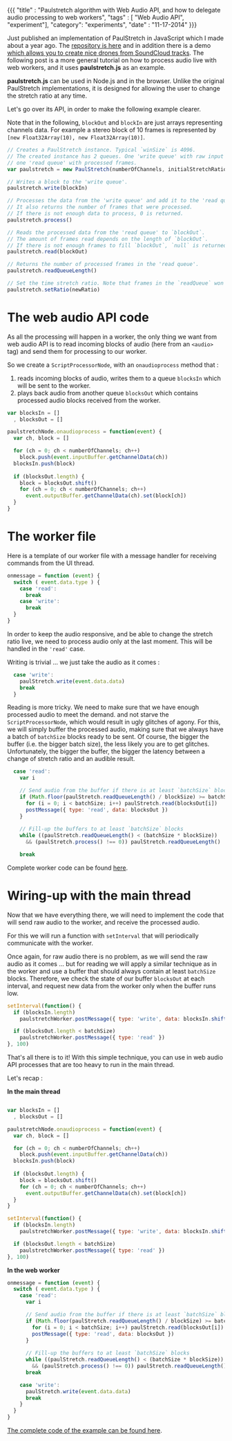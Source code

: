 {{{
  "title" : "Paulstretch algorithm with Web Audio API, and how to delegate audio processing to web workers",
  "tags" : [ "Web Audio API", "experiment"],
  "category": "experiments",
  "date" : "11-17-2014"
}}}

Just published an implementation of PaulStretch in JavaScript which I made about a year ago. The [repository is here](https://github.com/sebpiq/paulstretch.js) and in addition there is a demo [which allows you to create nice drones from SoundCloud tracks](http://sebpiq.github.io/paulstretch.js/examples/stretched-and-droned/dist/index.html). The following post is a more general tutorial on how to process audio live with web workers, and it uses **paulstretch.js** as an example.

<!--more-->

**paulstretch.js** can be used in Node.js and in the browser. Unlike the original PaulStretch implementations, it is designed for allowing the user to change the stretch ratio at any time.

Let's go over its API, in order to make the following example clearer.

Note that in the following, `blockOut` and `blockIn` are just arrays representing channels data. For example a stereo block of 10 frames is represented by `[new Float32Array(10), new Float32Array(10)]`.

```javascript
// Creates a PaulStretch instance. Typical `winSize` is 4096.
// The created instance has 2 queues. One 'write queue' with raw input frames,
// one 'read queue' with processed frames.
var paulstretch = new PaulStretch(numberOfChannels, initialStretchRatio, winSize)

// Writes a block to the 'write queue'.
paulstretch.write(blockIn)

// Processes the data from the 'write queue' and add it to the 'read queue'.
// It also returns the number of frames that were processed.
// If there is not enough data to process, 0 is returned.
paulstretch.process() 

// Reads the processed data from the 'read queue' to `blockOut`.
// The amount of frames read depends on the length of `blockOut`.
// If there is not enough frames to fill `blockOut`, `null` is returned.
paulstretch.read(blockOut)

// Returns the number of processed frames in the 'read queue'.
paulstretch.readQueueLength()

// Set the time stretch ratio. Note that frames in the `readQueue` won't be affected.
paulstretch.setRatio(newRatio)
```


The web audio API code
========================

As all the processing will happen in a worker, the only thing we want from web audio API is to read incoming blocks of audio (here from an `<audio>` tag) and send them for processing to our worker.

So we create a `ScriptProcessorNode`, with an `onaudioprocess` method that :

1. reads incoming blocks of audio, writes them to a queue `blocksIn` which will be sent to the worker.
2. plays back audio from another queue `blocksOut` which contains processed audio blocks received from the worker.

```javascript
var blocksIn = []
  , blocksOut = []

paulstretchNode.onaudioprocess = function(event) {
  var ch, block = []

  for (ch = 0; ch < numberOfChannels; ch++)
    block.push(event.inputBuffer.getChannelData(ch))
  blocksIn.push(block)
  
  if (blocksOut.length) {
    block = blocksOut.shift()
    for (ch = 0; ch < numberOfChannels; ch++)
      event.outputBuffer.getChannelData(ch).set(block[ch])
  }
}
```


The worker file
==================

Here is a template of our worker file with a message handler for receiving commands from the UI thread.

```javascript
onmessage = function (event) {
  switch ( event.data.type ) {
    case 'read':
      break
    case 'write':
      break
  }
}
```

In order to keep the audio responsive, and be able to change the stretch ratio live, we need to process audio only at the last moment. This will be handled in the `'read'` case.

Writing is trivial ... we just take the audio as it comes :

```javascript
  case 'write':
    paulStretch.write(event.data.data)
    break
  }
```

Reading is more tricky. We need to make sure that we have enough processed audio to meet the demand. and not starve the `ScriptProcessorNode`, which would result in ugly glitches of agony. For this, we will simply buffer the processed audio, making sure that we always have a batch of `batchSize` blocks ready to be sent. Of course, the bigger the buffer (i.e. the bigger batch size), the less likely you are to get glitches. Unfortunately, the bigger the buffer, the bigger the latency between a change of stretch ratio and an audible result. 

```javascript
  case 'read':
    var i

    // Send audio from the buffer if there is at least `batchSize` blocks
    if (Math.floor(paulStretch.readQueueLength() / blockSize) >= batchSize) {
      for (i = 0; i < batchSize; i++) paulStretch.read(blocksOut[i])
      postMessage({ type: 'read', data: blocksOut })
    }
 
    // Fill-up the buffers to at least `batchSize` blocks
    while ((paulStretch.readQueueLength() < (batchSize * blockSize)) 
      && (paulStretch.process() !== 0)) paulStretch.readQueueLength()

    break
```

Complete worker code can be found [here](https://github.com/sebpiq/paulstretch.js/blob/master/examples/simple/js/paulstretch-worker.js).


Wiring-up with the main thread
================================

Now that we have everything there, we will need to implement the code that will send raw audio to the worker, and receive the processed audio.

For this we will run a function with `setInterval` that will periodically communicate with the worker.

Once again, for raw audio there is no problem, as we will send the raw audio as it comes ... but for reading we will apply a similar technique as in the worker and use a buffer that should always contain at least `batchSize` blocks. Therefore, we check the state of our buffer `blocksOut` at each interval, and request new data from the worker only when the buffer runs low. 

```javascript
setInterval(function() {
  if (blocksIn.length)
    paulstretchWorker.postMessage({ type: 'write', data: blocksIn.shift() })

  if (blocksOut.length < batchSize) 
    paulstretchWorker.postMessage({ type: 'read' })
}, 100)
```

That's all there is to it! With this simple technique, you can use in web audio API processes that are too heavy to run in the main thread.

Let's recap :

**In the main thread** 

```javascript

var blocksIn = []
  , blocksOut = []

paulstretchNode.onaudioprocess = function(event) {
  var ch, block = []

  for (ch = 0; ch < numberOfChannels; ch++)
    block.push(event.inputBuffer.getChannelData(ch))
  blocksIn.push(block)
  
  if (blocksOut.length) {
    block = blocksOut.shift()
    for (ch = 0; ch < numberOfChannels; ch++)
      event.outputBuffer.getChannelData(ch).set(block[ch])
  }
}

setInterval(function() {
  if (blocksIn.length)
    paulstretchWorker.postMessage({ type: 'write', data: blocksIn.shift() })

  if (blocksOut.length < batchSize) 
    paulstretchWorker.postMessage({ type: 'read' })
}, 100)
```

**In the web worker**

```javascript
onmessage = function (event) {
  switch ( event.data.type ) {
    case 'read':
      var i

      // Send audio from the buffer if there is at least `batchSize` blocks
      if (Math.floor(paulStretch.readQueueLength() / blockSize) >= batchSize) {
        for (i = 0; i < batchSize; i++) paulStretch.read(blocksOut[i])
        postMessage({ type: 'read', data: blocksOut })
      }
   
      // Fill-up the buffers to at least `batchSize` blocks
      while ((paulStretch.readQueueLength() < (batchSize * blockSize)) 
        && (paulStretch.process() !== 0)) paulStretch.readQueueLength()
      break

    case 'write':
      paulStretch.write(event.data.data)
      break
    }
  }
}
```

[The complete code of the example can be found here](https://github.com/sebpiq/paulstretch.js/tree/master/examples/simple).